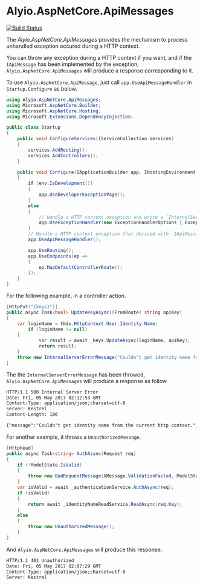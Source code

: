 # Alyio.AspNetCore.ApiMessages

[![Build Status](https://travis-ci.org/qqbuby/Alyio.AspNetCore.ApiMessages.svg?branch=dev)](https://travis-ci.org/qqbuby/Alyio.AspNetCore.ApiMessages)

The *Alyio.AspNetCore.ApiMessages* provides the mechanism to process unhandled exception occured during a HTTP context.

You can throw any exception during a HTTP context if you want, and if the `IApiMessage` has been implemented by the exception, `Alyio.AspNetCore.ApiMessages` will produce a response corresponding to it.

To use `Alyio.AspNetCore.ApiMessage`, just call `app.UseApiMessageHandler` in `Startup.Configure` as below.

```cs
using Alyio.AspNetCore.ApiMessages;
using Microsoft.AspNetCore.Builder;
using Microsoft.AspNetCore.Hosting;
using Microsoft.Extensions.DependencyInjection;

public class Startup
{
    public void ConfigureServices(IServiceCollection services)
    {
        services.AddRouting();
        services.AddControllers();
    }

    public void Configure(IApplicationBuilder app, IHostingEnvironment env)
    {
        if (env.IsDevelopment())
        {
            app.UseDeveloperExceptionPage();
        }
        else
        {
            // Handle a HTTP context exception and write a `InternalServerErrorMessage` into the `HttpContext.Response`.
            app.UseExceptionHandler(new ExceptionHandlerOptions { ExceptionHandler = ExceptionHandler.WriteUnhandledMessageAsync });
        }
        // Handle a HTTP context exception that derived with `IApiMessage` and write the `IApiMessage.ApiMessage` into `HttpContext.Response`.
        app.UseApiMessageHandler();

        app.UseRouting();
        app.UseEndpoints(ep =>
        {
            ep.MapDefaultControllerRoute();
        });
    }
}
```


For the following example, in a controller action.

```cs
[HttpPut("{keys}")]
public async Task<bool> UpdateKeyAsync([FromRoute] string apiKey)
{
    var loginName = this.HttpContext.User.Identity.Name;
        if (loginName != null)
    {
            var result = await _keys.UpdateAsync(loginName, apiKey);
            return result;
    }
    throw new InternalServerErrorMessage("Couldn't get identity name from the current http context.");
}
```

The the `InternalServerErrorMessage` has been throwed, `Alyio.AspNetCore.ApiMessages` will produce a response as follow.

```txt
HTTP/1.1 500 Internal Server Error
Date: Fri, 05 May 2017 02:12:53 GMT
Content-Type: application/json;charset=utf-8
Server: Kestrel
Content-Length: 106

{"message":"Couldn't get identity name from the current http context.","trace_identifier":"0HL4JBDTTIC9R"}
```

For another example, it throws a `UnauthorizedMessage`.

```cs
[HttpHead]
public async Task<string> AuthAsync(Request req)
{
    if (!ModelState.IsValid)
    {
        throw new BadRequestMessage(XMessage.ValidationFailed, ModelState);
    }
    var isValid = await _authenticationService.AuthAsync(req);
    if (isValid)
    {
        return await _identityNameReadService.ReadAsync(req.Key);
    }
    else
    {
        throw new UnauthorizedMessage();
    }
}
```

And `Alyio.AspNetCore.ApiMessages` will produce this response.

```txt
HTTP/1.1 401 Unauthorized
Date: Fri, 05 May 2017 02:07:29 GMT
Content-Type: application/json;charset=utf-8
Server: Kestrel
```
